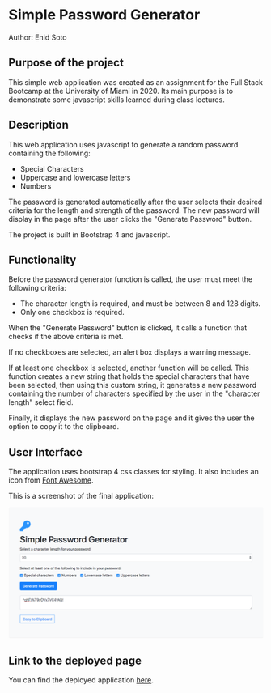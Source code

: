 # Simple Password Generator

Author: Enid Soto

## Purpose of the project

This simple web application was created as an assignment for the Full Stack Bootcamp at the University of Miami in 2020. Its main purpose is to demonstrate some javascript skills learned during class lectures.

## Description

This web application uses javascript to generate a random password containing the following:

- Special Characters
- Uppercase and lowercase letters
- Numbers

The password is generated automatically after the user selects their desired criteria for the length and strength of the password. The new password will display in the page after the user clicks the "Generate Password" button.

The project is built in Bootstrap 4 and javascript.

## Functionality

Before the password generator function is called, the user must meet the following criteria:

- The character length is required, and must be between 8 and 128 digits. 
- Only one checkbox is required.
  
When the "Generate Password" button is clicked, it calls a function that checks if the above criteria is met. 

If no checkboxes are selected, an alert box displays a warning message. 

If at least one checkbox is selected, another function will be called. This function creates a new string that holds the special characters that have been selected, then using this custom string, it generates a new password containing the number of characters specified by the user in the "character length" select field. 

Finally, it displays the new password on the page and it gives the user the option to copy it to the clipboard. 

## User Interface

The application uses bootstrap 4 css classes for styling. It also includes an icon from [Font Awesome](https://fontawesome.com/).

This is a screenshot of the final application:

![Simple Password Generator interface](assets/simplePasswordGenerator_byESoto.png)

## Link to the deployed page

You can find the deployed application [here](https://enma1009.github.io/password-generator/).


